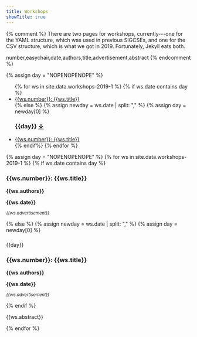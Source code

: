 ```yaml
---
title: Workshops
showTitle: true
---
```


{% comment %}
There are two pages for workshops, currently---one for the YAML structure, 
which was used in previous SIGCSEs, and one for the CSV structure, which
is what we got in 2019. Fortunately, Jekyll eats both.

number,easychair,date,authors,title,advertisement,abstract
{% endcomment %}

{% assign day = "NOPENOPENOPE" %}

<ul>
{% for ws in site.data.workshops-2019-1 %}
{% if ws.date contains day %}
<li><a href="#{{ws.number}}">{{ws.number}}: {{ws.title}}</a></li>
{% else %}
{% assign newday = ws.date | split: "," %}
{% assign day = newday[0] %}
<h3>{{day}} <a href="#{{day}}">&#8595;</a></h3> 
<li><a href="#{{ws.number}}">{{ws.number}}: {{ws.title}}</a></li>
{% endif%}
{% endfor %}
</ul>

{% assign day = "NOPENOPENOPE" %}
{% for ws in site.data.workshops-2019-1 %}
{% if ws.date contains day %}
  <h3 id="{{ws.number}}"> {{ws.number}}: {{ws.title}}</h3>
  <p><b>{{ws.authors}}</b></p>
  <p><b>{{ws.date}}</b></p>
  <p><em><small>{{ws.advertisement}}</small></em></p>
{% else %}
{% assign newday = ws.date | split: "," %}
{% assign day = newday[0] %}
<div  id="{{day}}" name="{{day}}" class = "alert alert-info" style="margin-top: 23px">
    <span class="glyphicon glyphicon-align-left" aria-hidden="true"></span>
      {{day}}
  </div>
  <h3 id="{{ws.number}}"> {{ws.number}}: {{ws.title}}</h3>
  <p><b>{{ws.authors}}</b></p>
  <p><b>{{ws.date}}</b></p>
  <p><em><small>{{ws.advertisement}}</small></em></p>

{% endif %}

<p>{{ws.abstract}}</p>

{% endfor %}
